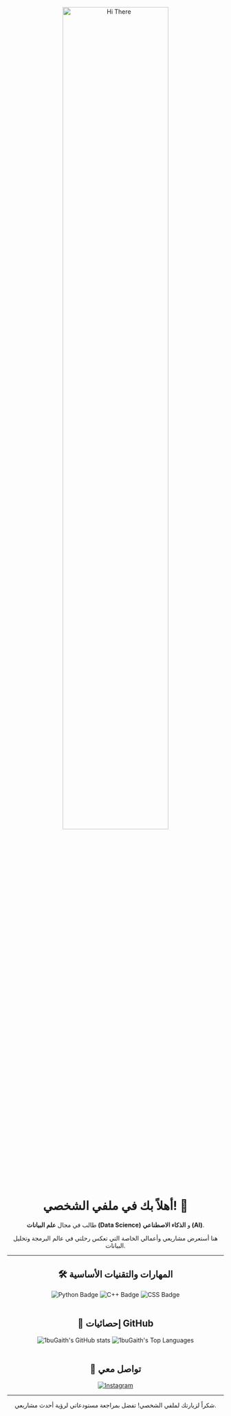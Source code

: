 <div align="center">
  <img src="https://user-images.githubusercontent.com/74038190/212726588-444a796e-9896-4191-881c-d85c490a02f0.gif" alt="Hi There" width="70%"/>
</div>

<div align="center">
  <h1>أهلاً بك في ملفي الشخصي! 👋</h1>
  <p>طالب في مجال <strong>علم البيانات (Data Science)</strong> و <strong>الذكاء الاصطناعي (AI)</strong>.</p>
  <p>هنا أستعرض مشاريعي وأعمالي الخاصة التي تعكس رحلتي في عالم البرمجة وتحليل البيانات.</p>
</div>

---

<h2 align="center">🛠 المهارات والتقنيات الأساسية</h2>

<div align="center">
  <img src="https://img.shields.io/badge/Python-3776AB?style=for-the-badge&logo=python&logoColor=white" alt="Python Badge" />
  <img src="https://img.shields.io/badge/C%2B%2B-00599C?style=for-the-badge&logo=c%2B%2B&logoColor=white" alt="C++ Badge" />
  <img src="https://img.shields.io/badge/CSS3-1572B6?style=for-the-badge&logo=css3&logoColor=white" alt="CSS Badge" />
</div>

<br>

<h2 align="center">🚀 إحصائيات GitHub</h2>

<div align="center">
  <img src="https://github-readme-stats.vercel.app/api?username=1buGaith&show_icons=true&theme=vue-dark&hide_border=true&count_private=true" alt="1buGaith's GitHub stats" />

  <img src="https://github-readme-stats.vercel.app/api/top-langs/?username=1buGaith&layout=compact&langs_count=6&theme=vue-dark&hide_border=true" alt="1buGaith's Top Languages" />
</div>

<br>

<h2 align="center">📱 تواصل معي</h2>

<div align="center">
  <a href="https://www.instagram.com/2lryy" target="_blank">
    <img src="https://img.shields.io/badge/Instagram-%23E4405F.svg?style=for-the-badge&logo=Instagram&logoColor=white" alt="Instagram" />
  </a>
</div>

---

<div align="center">
  <p>شكراً لزيارتك لملفي الشخصي! تفضل بمراجعة مستودعاتي لرؤية أحدث مشاريعي.</p>
</div>
